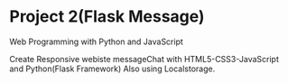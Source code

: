 # Project 2(Flask Message)

Web Programming with Python and JavaScript

Create Responsive webiste messageChat with HTML5-CSS3-JavaScript and 
Python(Flask Framework) Also using Localstorage. 
